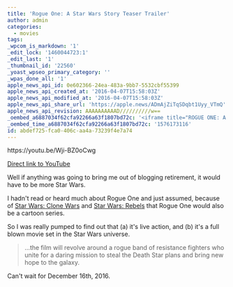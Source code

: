 ```yaml
---
title: 'Rogue One: A Star Wars Story Teaser Trailer'
author: admin
categories:
  - movies
tags: 
_wpcom_is_markdown: '1'
_edit_lock: '1460044723:1'
_edit_last: '1'
_thumbnail_id: '22560'
_yoast_wpseo_primary_category: ''
_wpas_done_all: '1'
apple_news_api_id: 0e602366-24ea-483a-9bb7-5532cbf55399
apple_news_api_created_at: '2016-04-07T15:58:03Z'
apple_news_api_modified_at: '2016-04-07T15:58:03Z'
apple_news_api_share_url: 'https://apple.news/ADmAjZiTqSDqbt1Uyy_VTmQ'
apple_news_api_revision: AAAAAAAAAAD//////////w==
_oembed_a6887034f62cfa92266a63f1807bd72c: '<iframe title="ROGUE ONE: A STAR WARS STORY Official Teaser Trailer" width="700" height="394" src="https://www.youtube.com/embed/Wji-BZ0oCwg?feature=oembed" frameborder="0" allow="accelerometer; autoplay; encrypted-media; gyroscope; picture-in-picture" allowfullscreen></iframe>'
_oembed_time_a6887034f62cfa92266a63f1807bd72c: '1576173116'
id: abdef725-fca0-406c-aa4a-73239f4e7a74
---
```

<p>https://youtu.be/Wji-BZ0oCwg</p>
<p><a href="https://youtu.be/Wji-BZ0oCwg">Direct link to YouTube</a></p>
<p>Well if anything was going to bring me out of blogging retirement, it would have to be more Star Wars.</p>
<p>I hadn't read or heard much about Rogue One and just assumed, because of <a href="http://starwars.wikia.com/wiki/Star_Wars:_Clone_Wars">Star Wars: Clone Wars</a> and <a href="http://starwars.wikia.com/wiki/Star_Wars_Rebels">Star Wars: Rebels</a> that Rogue One would also be a cartoon series.</p>
<p>So I was really pumped to find out that (a) it's live action, and (b) it's a full blown movie set in the Star Wars universe.</p>
<blockquote><p>
  ...the film will revolve around a rogue band of resistance fighters who unite for a daring mission to steal the Death Star plans and bring new hope to the galaxy.
</p></blockquote>
<p>Can't wait for December 16th, 2016.</p>
